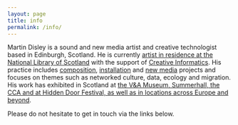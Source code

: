```yaml
---
layout: page
title: info
permalink: /info/
---
```


<!---<img class="col one right" src="/img/prof_pic.jpg">--->

Martin Disley is a sound and new media artist and creative technologist based in Edinburgh, Scotland. He is currently [artist in residence at the National Library of Scotland](https://data.nls.uk/projects/artist-in-residence/) with the support of [Creative Informatics](https://creativeinformatics.org/showcase/meet-our-resident-entrepreneurs/). His practice includes [composition](https://www.martindisley.co.uk/portfolio/2_restnowdiehard/), [installation](https://www.martindisley.co.uk/portfolio/4_elquequeda/) and [new media](https://www.martindisley.co.uk/portfolio/3_thelisttweeted/) projects and focuses on themes such as networked culture, data, ecology and migration. His work has exhibited in Scotland at [the V&A Museum, Summerhall, the CCA and at Hidden Door Festival, as well as in locations across Europe and beyond](https://www.martindisley.co.uk/live-action/).

Please do not hesitate to get in touch via the links below.

<!---My CV can be found [here].--->

<br/>
<br/>
<br/>
<br/>


<span class="contacticon center">
	<a href="mailto:martin_disley@icloud.com"><i class="fa fa-envelope-square"></i></a>
	<a href="https://github.com/martindisley" target="_blank"><i class="fa fa-github-square"></i></a>
	<a href="https://twitter.com/martin_disley" target="_blank"><i class="fa fa-twitter-square"></i></a>
</span>
